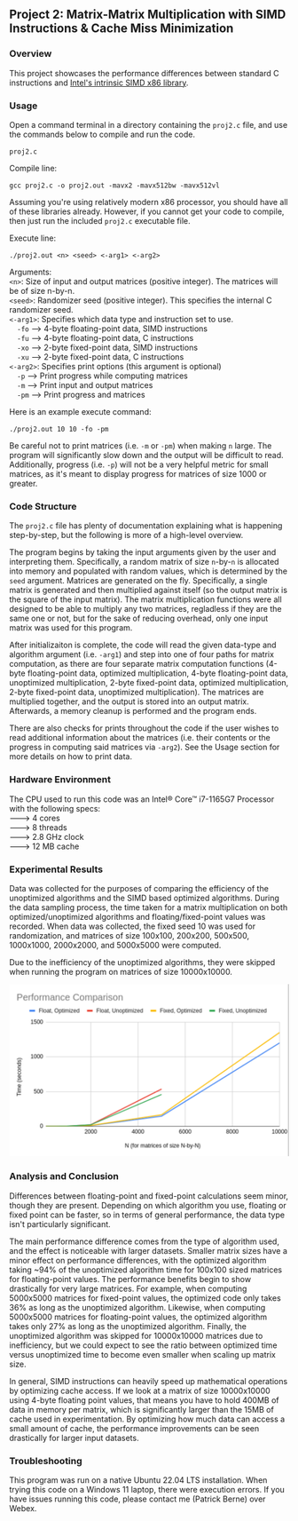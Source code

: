 ## Project 2: Matrix-Matrix Multiplication with SIMD Instructions & Cache Miss Minimization
### Overview
This project showcases the performance differences between standard C instructions and [Intel's intrinsic SIMD x86 library](https://www.intel.com/content/www/us/en/docs/intrinsics-guide/index.html).

### Usage
Open a command terminal in a directory containing the `proj2.c` file, and use the commands below to compile and run the code.
```
proj2.c
``` 

Compile line:
```
gcc proj2.c -o proj2.out -mavx2 -mavx512bw -mavx512vl
```
Assuming you're using relatively modern x86 processor, you should have all of these libraries already. However, if you cannot get your code to compile, then just run the included `proj2.c` executable file.

Execute line:
```
./proj2.out <n> <seed> <-arg1> <-arg2>
```
Arguments:<br>
`<n>`: Size of input and output matrices (positive integer). The matrices will be of size n-by-n.<br>
`<seed>`: Randomizer seed (positive integer). This specifies the internal C randomizer seed.<br>
`<-arg1>`: Specifies which data type and instruction set to use.<br>
&emsp;`-fo` --> 4-byte floating-point data, SIMD instructions<br>
&emsp;`-fu` --> 4-byte floating-point data, C instructions<br>
&emsp;`-xo` --> 2-byte fixed-point data, SIMD instructions<br>
&emsp;`-xu` --> 2-byte fixed-point data, C instructions<br>
`<-arg2>`: Specifies print options (this argument is optional)<br>
&emsp;`-p` --> Print progress while computing matrices<br>
&emsp;`-m` --> Print input and output matrices<br>
&emsp;`-pm` --> Print progress and matrices<br>

Here is an example execute command:
```
./proj2.out 10 10 -fo -pm
```

Be careful not to print matrices (i.e. `-m` or `-pm`) when making `n` large. The program will significantly slow down and the output will be difficult to read. Additionally, progress (i.e. `-p`) will not be a very helpful metric for small matrices, as it's meant to display progress for matrices of size 1000 or greater.

### Code Structure
The `proj2.c` file has plenty of documentation explaining what is happening step-by-step, but the following is more of a high-level overview.

The program begins by taking the input arguments given by the user and interpreting them. Specifically, a random matrix of size `n`-by-`n` is allocated into memory and populated with random values, which is determined by the `seed` argument. Matrices are generated on the fly. Specifically, a single matrix is generated and then multiplied against itself (so the output matrix is the square of the input matrix). The matrix multiplication functions were all designed to be able to multiply any two matrices, regladless if they are the same one or not, but for the sake of reducing overhead, only one input matrix was used for this program.

After initializaiton is complete, the code will read the given data-type and algorithm argument (i.e. `-arg1`) and step into one of four paths for matrix computation, as there are four separate matrix computation functions (4-byte floating-point data, optimized multiplication, 4-byte floating-point data, unoptimized multiplication, 2-byte fixed-point data, optimized multiplication, 2-byte fixed-point data, unoptimized multiplication). The matrices are multiplied together, and the output is stored into an output matrix. Afterwards, a memory cleanup is performed and the program ends.

There are also checks for prints throughout the code if the user wishes to read additional information about the matrices (i.e. their contents or the progress in computing said matrices via `-arg2`). See the Usage section for more details on how to print data.

### Hardware Environment
The CPU used to run this code was an Intel® Core™ i7-1165G7 Processor with the following specs: <br>
---> 4 cores <br>
---> 8 threads <br> 
---> 2.8 GHz clock <br>
---> 12 MB cache <br>

### Experimental Results

Data was collected for the purposes of comparing the efficiency of the unoptimized algorithms and the SIMD based optimized algorithms. During the data sampling process, the time taken for a matrix multiplication on both optimized/unoptimized algorithms and floating/fixed-point values was recorded. When data was collected, the fixed seed 10 was used for randomization, and matrices of size 100x100, 200x200, 500x500, 1000x1000, 2000x2000, and 5000x5000 were computed. <br>

Due to the inefficiency of the unoptimized algorithms, they were skipped when running the program on matrices of size 10000x10000.

![alt text](https://github.com/bernep/Advanced-Computer-Systems/blob/main/Project%202/results.png)

### Analysis and Conclusion

Differences between floating-point and fixed-point calculations seem minor, though they are present. Depending on which algorithm you use, floating or fixed point can be faster, so in terms of general performance, the data type isn't particularly significant. <br>

The main performance difference comes from the type of algorithm used, and the effect is noticeable with larger datasets. Smaller matrix sizes have a minor effect on performance differences, with the optimized algorithm taking ~94% of the unoptimized algorithm time for 100x100 sized matrices for floating-point values. The performance benefits begin to show drastically for very large matrices. For example, when computing 5000x5000 matrices for fixed-point values, the optimized code only takes 36% as long as the unoptimized algorithm. Likewise, when computing 5000x5000 matrices for floating-point values, the optimized algorithm takes only 27% as long as the unoptimized algorithm. Finally, the unoptimized algorithm was skipped for 10000x10000 matrices due to inefficiency, but we could expect to see the ratio between optimized time versus unoptimized time to become even smaller when scaling up matrix size. <br>

In general, SIMD instructions can heavily speed up mathematical operations by optimizing cache access. If we look at a matrix of size 10000x10000 using 4-byte floating point values, that means you have to hold 400MB of data in memory per matrix, which is significantly larger than the 15MB of cache used in experimentation. By optimizing how much data can access a small amount of cache, the performance improvements can be seen drastically for larger input datasets.

### Troubleshooting
This program was run on a native Ubuntu 22.04 LTS installation. When trying this code on a Windows 11 laptop, there were execution errors. If you have issues running this code, please contact me (Patrick Berne) over Webex.
